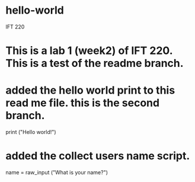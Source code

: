 # hello-world
IFT 220

# This is a lab 1 (week2) of IFT 220. This is a test of the readme branch. 

# added the hello world print to this read me file. this is the second branch. 
print ("Hello world!")

# added the collect users name script. 
name = raw_input ("What is your name?")
